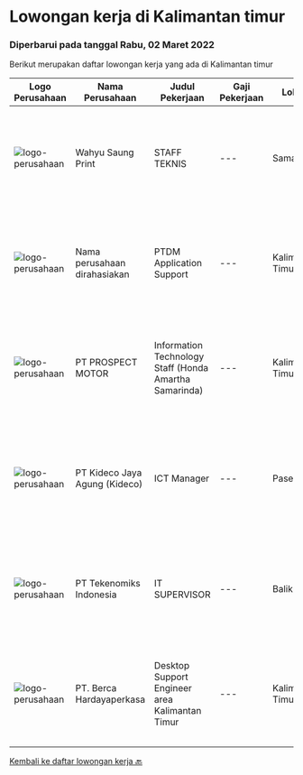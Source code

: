 
  # Lowongan kerja di Kalimantan timur

  ### Diperbarui pada tanggal Rabu, 02 Maret 2022

  Berikut merupakan daftar lowongan kerja yang ada di Kalimantan timur

  |Logo Perusahaan | Nama Perusahaan | Judul Pekerjaan | Gaji Pekerjaan | Lokasi | Deskripsi | Tanggal diunggah | Pranala |
  | -------------- | --------------- | --------------- | --------- | --------- | -------------- | ------- | ----------- |
  |![logo-perusahaan](https://i.ibb.co/sqvTCh9/112815900-stock-vector-no-image-available-icon-flat-vector.webp)|Wahyu Saung Print|STAFF TEKNIS|---|Samarinda|Kualifikasi : Jujur, Disiplin, bertanggung jawab  Umur maksimum 25 tahun Bisa menggunakan Corel/Photoshop/Ms. Office Berdomisili di Tenggarong ...|Selasa, 22 Februari 2022|https://www.jobstreet.co.id/id/job/staff-teknis-3799098?token=0~b3af7be5-8d73-4f73-9821-6e561ff86e10&sectionRank=1&jobId=jobstreet-id-job-3799098|
|![logo-perusahaan](https://i.ibb.co/sqvTCh9/112815900-stock-vector-no-image-available-icon-flat-vector.webp)|Nama perusahaan dirahasiakan|PTDM Application Support|---|Kalimantan Timur|5+ years of proven experience in a professional application (both web or client application) development role with knowledge of code optimization...|Rabu, 23 Februari 2022|https://www.jobstreet.co.id/id/job/ptdm-application-support-3784260?token=0~b3af7be5-8d73-4f73-9821-6e561ff86e10&sectionRank=2&jobId=jobstreet-id-job-3784260|
|![logo-perusahaan](https://image-service-cdn.seek.com.au/904fdf047637a32722a09f0099cc0e906ab35f75/ee4dce1061f3f616224767ad58cb2fc751b8d2dc)|PT PROSPECT MOTOR|Information Technology Staff (Honda Amartha Samarinda)|---|Kalimantan Timur|Memperbaiki jaringan komputer yang bermasalah Memperbaiki sistem yang bermasalah ketika user menggunakannya. Melakukan update setiap kali versi...|Rabu, 16 Februari 2022|https://www.jobstreet.co.id/id/job/information-technology-staff-honda-amartha-samarinda-3792411?token=0~b3af7be5-8d73-4f73-9821-6e561ff86e10&sectionRank=3&jobId=jobstreet-id-job-3792411|
|![logo-perusahaan](https://image-service-cdn.seek.com.au/c459a3197888e61ec2ebe86d307dcce37e2b470f/ee4dce1061f3f616224767ad58cb2fc751b8d2dc)|PT Kideco Jaya Agung (Kideco)|ICT Manager|---|Paser|Job Descriptions: Responsible for coordinating, planning, and managing ICT related activities in the company Planning, managing, and evaluating all of...|Rabu, 09 Februari 2022|https://www.jobstreet.co.id/id/job/ict-manager-3784940?token=0~b3af7be5-8d73-4f73-9821-6e561ff86e10&sectionRank=4&jobId=jobstreet-id-job-3784940|
|![logo-perusahaan](https://image-service-cdn.seek.com.au/43fd691dd47d5702a8948f4665d1d3f89548245c/ee4dce1061f3f616224767ad58cb2fc751b8d2dc)|PT Tekenomiks Indonesia|IT SUPERVISOR|---|Balikpapan|Requirements : Minimum Bachelor’s Degree Computer Science, Information Technology, Information System or equivalent The candidate should have at least...|Kamis, 03 Februari 2022|https://www.jobstreet.co.id/id/job/it-supervisor-3777635?token=0~b3af7be5-8d73-4f73-9821-6e561ff86e10&sectionRank=5&jobId=jobstreet-id-job-3777635|
|![logo-perusahaan](https://image-service-cdn.seek.com.au/6a76252207cfed561e664c874d4631f4aefd8409/ee4dce1061f3f616224767ad58cb2fc751b8d2dc)|PT. Berca Hardayaperkasa|Desktop Support Engineer area Kalimantan Timur|---|Kalimantan Timur|Responsibilities : Analyzing, diagnosing, and installation to several areas including desktop hardware, operating systems, application software and...|Rabu, 02 Februari 2022|https://www.jobstreet.co.id/id/job/desktop-support-engineer-area-kalimantan-timur-3776050?token=0~b3af7be5-8d73-4f73-9821-6e561ff86e10&sectionRank=6&jobId=jobstreet-id-job-3776050|


  [Kembali ke daftar lowongan kerja 🔙](../README.md#daftar-lowongan-kerja)
  